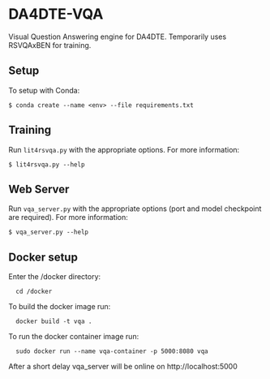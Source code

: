 # DA4DTE-VQA

Visual Question Answering engine for DA4DTE. Temporarily uses RSVQAxBEN for training. 

## Setup

To setup with Conda:

`$ conda create --name <env> --file requirements.txt`

## Training

Run `lit4rsvqa.py` with the appropriate options. For more information: 

`$ lit4rsvqa.py --help`

## Web Server

Run `vqa_server.py` with the appropriate options (port and model checkpoint are required). For more information: 

`$ vqa_server.py --help`

## Docker setup

Enter the /docker directory:

      cd /docker

To build the docker image run:

      docker build -t vqa .

To run the docker container image run:

      sudo docker run --name vqa-container -p 5000:8080 vqa

After a short delay vqa_server will be online on http://localhost:5000
